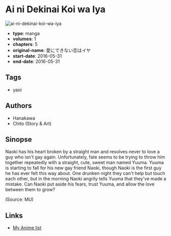 # Ai ni Dekinai Koi wa Iya

![ai-ni-dekinai-koi-wa-iya](https://cdn.myanimelist.net/images/manga/3/222148.jpg)

-   **type**: manga
-   **volumes**: 1
-   **chapters**: 5
-   **original-name**: 愛にできない恋はイヤ
-   **start-date**: 2016-05-31
-   **end-date**: 2016-05-31

## Tags

-   yaoi

## Authors

-   Hanakawa
-   Chito (Story & Art)

## Sinopse

Naoki has his heart broken by a straight man and resolves never to love a guy who isn't gay again. Unfortunately, fate seems to be trying to throw him together repeatedly with a straight, cute, sweet man named Yuuma. Yuuma is starting to fall for his new gay friend Naoki, though Naoki is the first guy he has ever felt this way about. One drunken night they can't help but touch each other, but in the morning Naoki angrily tells Yuuma that they've made a mistake. Can Naoki put aside his fears, trust Yuuma, and allow the love between them to grow?

(Source: MU)

## Links

-   [My Anime list](https://myanimelist.net/manga/112651/Ai_ni_Dekinai_Koi_wa_Iya)
